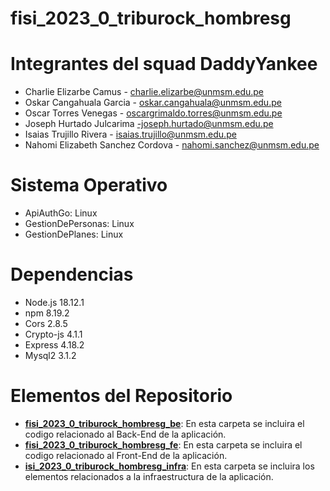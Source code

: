# fisi_2023_0_triburock_hombresg
# Integrantes del squad DaddyYankee
* Charlie Elizarbe Camus - charlie.elizarbe@unmsm.edu.pe
* Oskar Cangahuala Garcia - oskar.cangahuala@unmsm.edu.pe 
* Oscar Torres Venegas - oscargrimaldo.torres@unmsm.edu.pe 
* Joseph Hurtado Julcarima -joseph.hurtado@unmsm.edu.pe
* Isaias Trujillo Rivera - isaias.trujillo@unmsm.edu.pe 
* Nahomi Elizabeth Sanchez Cordova - nahomi.sanchez@unmsm.edu.pe

# Sistema Operativo
* ApiAuthGo: Linux
* GestionDePersonas: Linux
* GestionDePlanes: Linux

# Dependencias
* Node.js 18.12.1
* npm 8.19.2
* Cors 2.8.5
* Crypto-js 4.1.1 
* Express 4.18.2
* Mysql2 3.1.2 

# Elementos del Repositorio

* [**fisi_2023_0_triburock_hombresg_be**](/fisi_2022_2_tribureggaeton_daddyyankee_be): En esta carpeta se incluira el codigo relacionado al Back-End de la aplicación.
* [**fisi_2023_0_triburock_hombresg_fe**](/fisi_2022_2_tribureggaeton_daddyyankee_fe): En esta carpeta se incluira el codigo relacionado al Front-End de la aplicación.
* [**isi_2023_0_triburock_hombresg_infra**](/fisi_2022_2_tribureggaeton_daddyyankee_infra): En esta carpeta se incluira los elementos relacionados a la infraestructura de la aplicación.

